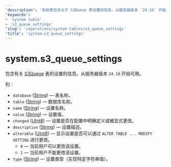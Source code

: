 ```yaml
---
'description': '系统表包含关于 S3Queue 表设置的信息。从服务器版本 `24.10` 开始可用。'
'keywords':
- 'system table'
- 's3_queue_settings'
'slug': '/operations/system-tables/s3_queue_settings'
'title': 'system.s3_queue_settings'
---
```



# system.s3_queue_settings

包含有关 [S3Queue](../../engines/table-engines/integrations/s3queue.md) 表的设置的信息。从服务器版本 `24.10` 开始可用。

列：

- `database` ([String](../../sql-reference/data-types/string.md)) — 表名称。
- `table` ([String](../../sql-reference/data-types/string.md)) — 数据库名称。
- `name` ([String](../../sql-reference/data-types/string.md)) — 设置名称。
- `value` ([String](../../sql-reference/data-types/string.md)) — 设置值。
- `changed` ([UInt8](/sql-reference/data-types/int-uint#integer-ranges)) — 设置是否在配置中明确定义或被显式更改。
- `description` ([String](../../sql-reference/data-types/string.md)) — 设置描述。
- `alterable` ([UInt8](/sql-reference/data-types/int-uint#integer-ranges)) — 显示设置是否可以通过 `ALTER TABLE ... MODIFY SETTING` 进行更改。
    - `0` — 当前用户可以更改该设置。
    - `1` — 当前用户不能更改该设置。
- `type` ([String](../../sql-reference/data-types/string.md)) — 设置类型（实现特定字符串值）。
